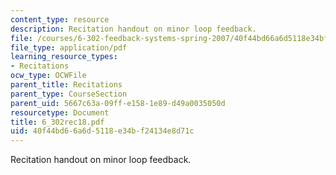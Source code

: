 ```yaml
---
content_type: resource
description: Recitation handout on minor loop feedback.
file: /courses/6-302-feedback-systems-spring-2007/40f44bd66a6d5118e34bf24134e8d71c_6_302rec18.pdf
file_type: application/pdf
learning_resource_types:
- Recitations
ocw_type: OCWFile
parent_title: Recitations
parent_type: CourseSection
parent_uid: 5667c63a-09ff-e158-1e89-d49a0035050d
resourcetype: Document
title: 6_302rec18.pdf
uid: 40f44bd6-6a6d-5118-e34b-f24134e8d71c
---
```

Recitation handout on minor loop feedback.

